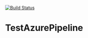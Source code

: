 [![Build Status](https://dev.azure.com/buivanthaocongchanh/EkinoTest/_apis/build/status/honglam23.TestAzurePipeline?branchName=master)](https://dev.azure.com/buivanthaocongchanh/EkinoTest/_build/latest?definitionId=1&branchName=master)
# TestAzurePipeline
